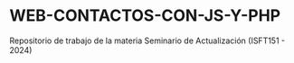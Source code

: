 # WEB-CONTACTOS-CON-JS-Y-PHP
Repositorio de trabajo de la materia Seminario de Actualización (ISFT151 - 2024)
